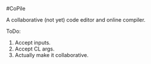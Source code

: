 #CoPile

A collaborative (not yet) code editor and online compiler.

ToDo:
1. Accept inputs.
2. Accept CL args.
3. Actually make it collaborative.
